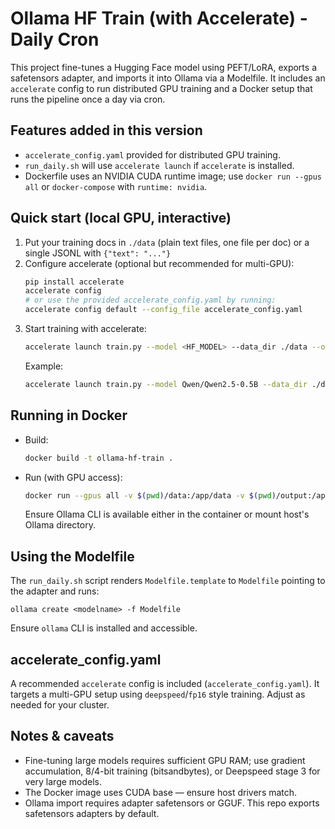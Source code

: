 # Ollama HF Train (with Accelerate) - Daily Cron

This project fine-tunes a Hugging Face model using PEFT/LoRA, exports a safetensors adapter, and imports it into Ollama via a Modelfile. It includes an `accelerate` config to run distributed GPU training and a Docker setup that runs the pipeline once a day via cron.

## Features added in this version
- `accelerate_config.yaml` provided for distributed GPU training.
- `run_daily.sh` will use `accelerate launch` if `accelerate` is installed.
- Dockerfile uses an NVIDIA CUDA runtime image; use `docker run --gpus all` or `docker-compose` with `runtime: nvidia`.

## Quick start (local GPU, interactive)
1. Put your training docs in `./data` (plain text files, one file per doc) or a single JSONL with `{"text": "..."}`
2. Configure accelerate (optional but recommended for multi-GPU):
   ```bash
   pip install accelerate
   accelerate config
   # or use the provided accelerate_config.yaml by running:
   accelerate config default --config_file accelerate_config.yaml
   ```
3. Start training with accelerate:
   ```bash
   accelerate launch train.py --model <HF_MODEL> --data_dir ./data --output_dir ./output
   ```
   Example:
   ```bash
   accelerate launch train.py --model Qwen/Qwen2.5-0.5B --data_dir ./data --output_dir ./output --num_train_epochs 1
   ```

## Running in Docker
- Build:
  ```bash
  docker build -t ollama-hf-train .
  ```
- Run (with GPU access):
  ```bash
  docker run --gpus all -v $(pwd)/data:/app/data -v $(pwd)/output:/app/output ollama-hf-train
  ```
  Ensure Ollama CLI is available either in the container or mount host's Ollama directory.

## Using the Modelfile
The `run_daily.sh` script renders `Modelfile.template` to `Modelfile` pointing to the adapter and runs:
```
ollama create <modelname> -f Modelfile
```
Ensure `ollama` CLI is installed and accessible.

## accelerate_config.yaml
A recommended `accelerate` config is included (`accelerate_config.yaml`). It targets a multi-GPU setup using `deepspeed`/`fp16` style training. Adjust as needed for your cluster.

## Notes & caveats
- Fine-tuning large models requires sufficient GPU RAM; use gradient accumulation, 8/4-bit training (bitsandbytes), or Deepspeed stage 3 for very large models.
- The Docker image uses CUDA base — ensure host drivers match.
- Ollama import requires adapter safetensors or GGUF. This repo exports safetensors adapters by default.
